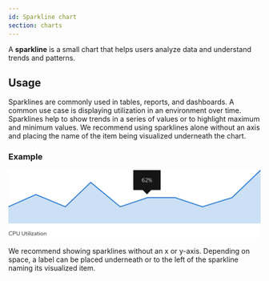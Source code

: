 ```yaml
---
id: Sparkline chart
section: charts
---
```


A **sparkline** is a small chart that helps users analyze data and understand trends and patterns.

## Usage
Sparklines are commonly used in tables, reports, and dashboards. A common use case is displaying utilization in an environment over time. Sparklines help to show trends in a series of values or to highlight maximum and minimum values. We recommend using sparklines alone without an axis and placing the name of the item being visualized underneath the chart. 

### Example
<img src="./img/sparkline.png" alt="Sparkline" width="628"/>

We recommend showing sparklines without an x or y-axis. Depending on space, a label can be placed underneath or to the left of the sparkline naming its visualized item.
